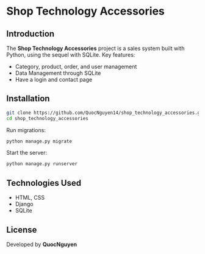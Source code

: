 # Shop Technology Accessories
## Introduction
The **Shop Technology Accessories** project is a sales system built with Python, using the sequel with SQLite. Key features:
- Category, product, order, and user management
- Data Management through SQLite
- Have a login and contact page

## Installation
```bash
git clone https://github.com/QuocNguyen14/shop_technology_accessories.git
cd shop_technology_accessories
```

Run migrations:
```bash
python manage.py migrate
```
Start the server:
```bash
python manage.py runserver
```

## Technologies Used
- HTML, CSS
- Django
- SQLite

## License
Developed by **QuocNguyen**
